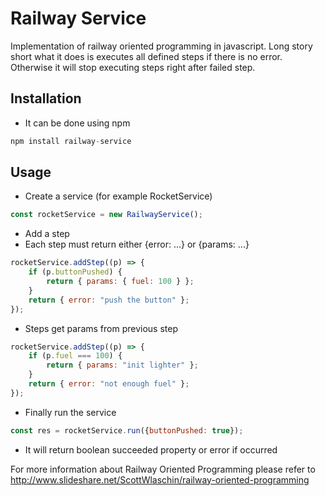 # Railway Service
Implementation of railway oriented programming in javascript.
Long story short what it does is executes all defined steps if there is no error.
Otherwise it will stop executing steps right after failed step.

## Installation

* It can be done using npm
```js
npm install railway-service
```

## Usage

* Create a service (for example RocketService)
```js
const rocketService = new RailwayService();
```

* Add a step
* Each step must return either {error: ...} or {params: ...}
```js
rocketService.addStep((p) => {
    if (p.buttonPushed) {
        return { params: { fuel: 100 } };
    }
    return { error: "push the button" };
});
```

* Steps get params from previous step
```js
rocketService.addStep((p) => {
    if (p.fuel === 100) {
        return { params: "init lighter" };
    }
    return { error: "not enough fuel" };
});
```

* Finally run the service
```js
const res = rocketService.run({buttonPushed: true});
```
* It will return boolean succeeded property or error if occurred 

For more information about Railway Oriented Programming please refer to http://www.slideshare.net/ScottWlaschin/railway-oriented-programming
